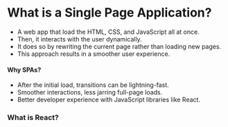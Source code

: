 # What is a Single Page Application?

- A web app that load the HTML, CSS, and JavaScript all at once.
- Then, it interacts with the user dynamically.
- It does so by rewriting the current page rather than loading new pages.
- This approach results in a smoother user experience.

#### Why SPAs?
- After the initial load, transitions can be lightning-fast.
- Smoother interactions, less jarring full-page loads.
- Better developer experience with JavaScript libraries like React.

### What is React?
<!-- 

- A library for building user interfaces.
- Developed and open-sourced by Facebook (now Meta).
- It is used in many of their products.
- Widely adopted across the web development industry.
- Primary focus is UI and managing the way they change in response to data.
- Emphasizes building reusable pieces of UI.
- That makes complex applications easier to manage.
- Huge community, tons of learning resources.
- A lot of supporting lirbaries, pre-built components, and tools are available.
- Learn Once, Write Anywhere!
- React can render on the server using Node.
- React Native lets you build native mobile apps for iOS and Android.

### Rich Ecosystem

React has a vast ecosystem built around it.

- **React**: 
    - The core library. Focuses on building reusable components and managing UI state.

- **React Router**:
    - For navigation in the web app.

- **React Native**: 
    - Framework for building mobile apps using React.

- **Gatsby**:
    - A static site generator for React.
    - Great for blogs, marketing sites, where SEO and super-fast load times are key.

- **NextJS**: 
    - A framework to develop full stack applications.
    - Simplifies common web development tasks like routing.
    - Can do server-side rendering, static site generation, and client-side interactions.

### Component-Based Architecture

- React apps are composed of components. 
- Think of components as self-contained pieces of your UI.
- Each component manages its own state (data) and rendering logic. 
- This makes them modular and reusable.

- Tree-Like Structure: 
    - Components are nested within each other. 
    - Complex UIs are built from smaller components, forming a parent-child hierarchy.

- Top-Down Data Flow: 
    - Data flows from parent components down to their children through props.
        - Props means properties.

- UI as a Function of State: 
    - When a component's state changes, React re-renders the component and its children.
    - Which updates the UI to reflect the new state.

### Benefits of Component-Based Architecture

- Maintainability: 
    - Breaking down the UI into smaller components makes it,
        - Easier to understand, test, and modify.

- Reusability: 
    - Components can be used in multiple places within your app.
        - Which reduces code duplication.

- Scalability: 
    - It's easier to add new features or refactor as your app grows in complexity.

### Starting a New Project with Vite

- Create a new project: `npm create vite@latest <app name>`
- Start in an existing folder: `npm create vite@latest .`

### Key Concepts

- **Hot Module Replacement (HMR)**: 
    - Changes to your code often update in the browser without a full reload.
    - Can see results nearly instantly!
    - That makes development faster and improve developer experience. 

- **Project Structure**: 

    - **`src`**:
        - Your main source code (components, logic, etc.)

    - **`public`**: 
        - Static assets (images)

    - **main.jsx**: 
        - Root of your React app, connects to an element in `index.html`
        - Thus establishes the connection between the React app and the HTML DOM.

    - **`package.json`**:
        - Project info, dependencies
        - **NPM scripts**:
            -  Automate tasks (`npm run dev`,  `npm run build`)

### Entry Point

- **(`App.js`)**: 
    - Usually the entry point.
    - Serves as the root component from which other components are nested.

- **Styles and Assets**: 
    - CSS: 
        - `import './App.css';`
    - Images:
        - `import imageName from './path/to/image.jpg'`
        - Usage: `<img src={imageName} alt="Image Description" />`

## Understanding JSX

- **JSX**: 
    - A syntax extension for JavaScript used in React.
    - It is to describe the UI's appearance. 
    - It looks like HTML but it is not.
    - It allows JavaScript expressions `{}` within it.
        - **For Example**: `<p>Today is {new Date().toDateString()}</p>`
    - Gets transformed into regular JavaScript by tools like Vite.
    - **Comments**:  `{/* This is a JSX comment */} `

- **Conditional Rendering**: 
    - Dynamically render components or elements based on certain conditions.
    - `if/else` statements inside JSX (e.g., `{showThis && <p>Text to show</p>}`)
    - Ternary operator for quick inline conditions.

### Alternatives to Vite

- Vite is a modern, fast tool for starting a React project.
- Alternatives like "Create React App" (CRA) also exist and remain popular. -->